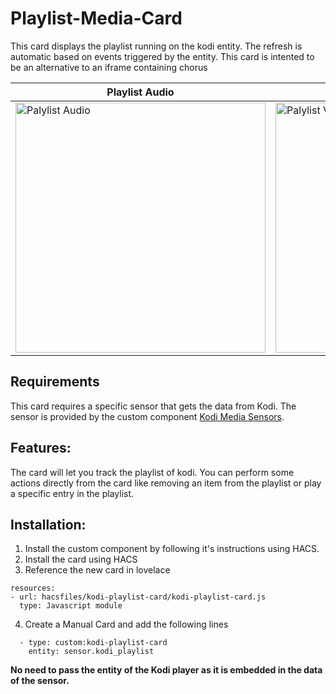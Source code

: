 # Playlist-Media-Card

This card displays the playlist running on the kodi entity. The refresh is automatic based on events triggered by the entity. 
This card is intented to be an alternative to an iframe containing chorus


| Playlist Audio | Playlist Video
| ---- | ---- 
<img src="https://raw.githubusercontent.com/jtbgroup/kodi-playlist-card/master/assets/playlist_audio.png" alt="Palylist Audio" width="400"/> | <img src="https://raw.githubusercontent.com/jtbgroup/kodi-playlist-card/master/assets/playlist_video.png" alt="Palylist Video" width="400"/>

## Requirements

This card requires a specific sensor that gets the data from Kodi. The sensor is provided by the custom component [Kodi Media Sensors](https://github.com/jtbgroup/kodi-media-sensors).

## Features:

The card will let you track the playlist of kodi. 
You can perform some actions directly from the card like removing an item from the playlist or play a specific entry in the playlist.

## Installation:

1. Install the custom component by following it's instructions using HACS.
2.  Install the card using HACS
3.  Reference the new card in lovelace

```
resources:
- url: hacsfiles/kodi-playlist-card/kodi-playlist-card.js
  type: Javascript module
```


4. Create a Manual Card and add the following lines

```
  - type: custom:kodi-playlist-card
    entity: sensor.kodi_playlist
```
**No need to pass the entity of the Kodi player as it is embedded in the data of the sensor.**